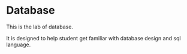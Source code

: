 # Database

This is the lab of database.

It is designed to help student get familiar with database design and sql language.
